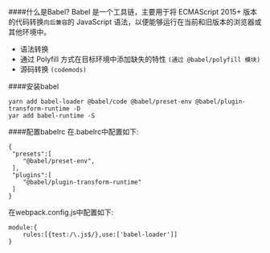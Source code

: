 ####什么是Babel?
Babel 是一个工具链，主要用于将 ECMAScript 2015+ 版本的代码转换`向后兼容`的 JavaScript 语法，以便能够运行在当前和旧版本的浏览器或其他环境中。
+ 语法转换
+ 通过 Polyfill 方式在目标环境中添加缺失的特性 `(通过 @babel/polyfill 模块)`
+ 源码转换 `(codemods)`

####安装babel
    
    yarn add babel-loader @babel/code @babel/preset-env @babel/plugin-transform-runtime -D
    yar add babel-runtime -S
    
####配置babelrc
在.babelrc中配置如下:
    
    {
     "presets":[
        "@babel/preset-env",
     ],
     "plugins":[
        "@babel/plugin-transform-runtime"
     ]
    }
    
在webpack.config.js中配置如下:
    
    module:{
        rules:[{test:/\.js$/},use:['babel-loader']]
    }
